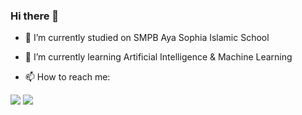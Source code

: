 ### Hi there 👋

- 🔭 I’m currently studied on SMPB Aya Sophia Islamic School
- 🌱 I’m currently learning Artificial Intelligence & Machine Learning

- 📫 How to reach me:


<a href="https://www.linkedin.com/in/hardjunoindracahya/"><img src="https://img.shields.io/badge/LinkedIn--_.svg?style=social&logo=linkedin&color=0077B5"></a>
<a href="https://twitter.com/HardjunoIndrac1/"><img src="https://img.shields.io/twitter/follow/HardjunoIndrac1?style=social"></a>
